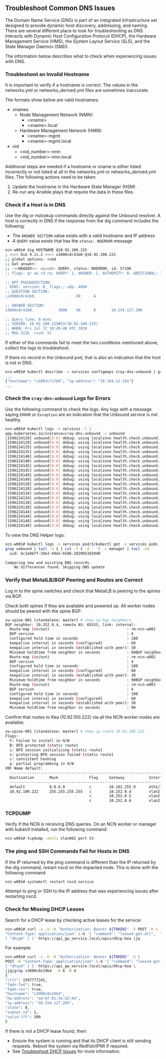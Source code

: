 ## Troubleshoot Common DNS Issues

The Domain Name Service \(DNS\) is part of an integrated infrastructure set designed to provide dynamic host discovery, addressing, and naming. There are several different place to look for troubleshooting as DNS interacts with Dynamic Host Configuration Protocol \(DHCP\), the Hardware Management Service \(HMS\), the System Layout Service \(SLS\), and the State Manager Daemon \(SMD\).

The information below describes what to check when experiencing issues with DNS.

### Troubleshoot an Invalid Hostname

It is important to verify if a hostname is correct. The values in the networks.yml or networks\_derived.yml files are sometimes inaccurate.

The formats show below are valid hostnames:

-   xnames
    -   Node Management Network \(NMN\):
        -   <xname\>
        -   <xname\>.local
    -   Hardware Management Network \(HMN\):
        -   <xname\>-mgmt
        -   <xname\>-mgmt.local
-   nid
    -   <nid\_number\>-nmn
    -   <nid\_number\>-nmn.local

Additional steps are needed if a hostname or xname is either listed incorrectly or not listed at all in the networks.yml or networks\_derived.yml files. The following actions need to be taken:

1.  Update the hostname in the Hardware State Manager \(HSM\).
2.  Re-run any Ansible plays that require the data in these files.

### Check if a Host is in DNS

Use the dig or nslookup commands directly against the Unbound resolver. A host is correctly in DNS if the response from the dig command includes the following:

-   The `ANSWER SECTION` value exists with a valid hostname and IP address
-   A `QUERY` value exists that has the `status: NOERROR` message

```bash
ncn-w001# dig HOSTNAME @10.92.100.225
; <<>> DiG 9.11.2 <<>> x3000c0r41b0 @10.92.100.225
;; global options: +cmd
;; Got answer:
;; ->>HEADER<<- opcode: QUERY, status: NOERROR, id: 57196
;; flags: qr aa rd ra; QUERY: 1, ANSWER: 1, AUTHORITY: 0, ADDITIONAL: 1
 
;; OPT PSEUDOSECTION:
; EDNS: version: 0, flags:; udp: 4096
;; QUESTION SECTION:
;x3000c0r41b0.                  IN      A
 
;; ANSWER SECTION:
x3000c0r41b0.           3600    IN      A       10.254.127.200
 
;; Query time: 0 msec
;; SERVER: 10.92.100.225#53(10.92.100.225)
;; WHEN: Fri Jul 17 18:49:48 UTC 2020
;; MSG SIZE  rcvd: 57
```

If either of the commands fail to meet the two conditions mentioned above, collect the logs to troubleshoot.

If there no record in the Unbound pod, that is also an indication that the host is not in DNS.

```bash
ncn-w001# kubectl describe -n services configmaps cray-dns-unbound | grep XNAME
...
{"hostname": "x1003c7s7b0", "ip-address": "10.104.12.191"}
...
```

### Check the `cray-dns-unbound` Logs for Errors

Use the following command to check the logs. Any logs with a message saying `ERROR` or `Exception` are an indication that the Unbound service is not healthy.

```bash
ncn-w001# kubectl logs -n services -l \
app.kubernetes.io/instance=cray-dns-unbound -c unbound
[1596224129] unbound[8:0] debug: using localzone health.check.unbound. transparent
[1596224129] unbound[8:0] debug: using localzone health.check.unbound. transparent
[1596224135] unbound[8:0] debug: using localzone health.check.unbound. transparent
[1596224135] unbound[8:0] debug: using localzone health.check.unbound. transparent
[1596224140] unbound[8:0] debug: using localzone health.check.unbound. transparent
[1596224140] unbound[8:0] debug: using localzone health.check.unbound. transparent
[1596224145] unbound[8:0] debug: using localzone health.check.unbound. transparent
[1596224145] unbound[8:0] debug: using localzone health.check.unbound. transparent
[1596224149] unbound[8:0] debug: using localzone health.check.unbound. transparent
[1596224149] unbound[8:0] debug: using localzone health.check.unbound. transparent
[1596224128] unbound[8:0] debug: using localzone health.check.unbound. transparent
[1596224128] unbound[8:0] debug: using localzone health.check.unbound. transparent
[1596224134] unbound[8:0] debug: using localzone health.check.unbound. transparent
[1596224134] unbound[8:0] debug: using localzone health.check.unbound. transparent
[1596224138] unbound[8:0] debug: using localzone health.check.unbound. transparent
[1596224138] unbound[8:0] debug: using localzone health.check.unbound. transparent
[1596224144] unbound[8:0] debug: using localzone health.check.unbound. transparent
[1596224144] unbound[8:0] debug: using localzone health.check.unbound. transparent
[1596224148] unbound[8:0] debug: using localzone health.check.unbound. transparent
[1596224148] unbound[8:0] debug: using localzone health.check.unbound. transparent
```

To view the DNS Helper logs:

```bash
ncn-w001# kubectl logs -n services pod/$(kubectl get -n services pods | \
grep unbound | tail -n 1 | cut -f 1 -d ' ') -c manager | tail -n4
  uid: bc1e8b7f-39e2-49e5-b586-2028953d2940
 
Comparing new and existing DNS records.
    No differences found. Skipping DNS update
```

### Verify that MetalLB/BGP Peering and Routes are Correct

Log in to the spine switches and check that MetalLB is peering to the spines via BGP.

Check both spines if they are available and powered up. All worker nodes should be peered with the spine BGP.

```bash
sw-spine-001 [standalone: master] # show ip bgp neighbors
BGP neighbor: 10.252.0.4, remote AS: 65533, link: internal:
  Route-map (in/out)                                   : rm-ncn-w001
  BGP version                                          : 4
  Configured hold time in seconds                      : 180
  keepalive interval in seconds (configured)           : 60
  keepalive interval in seconds (established with peer): 30
  Minimum holdtime from neighbor in seconds            : 90BGP neighbor: 10.252.0.5, remote AS: 65533, link: internal:
  Route-map (in/out)                                   : rm-ncn-w002
  BGP version                                          : 4
  Configured hold time in seconds                      : 180
  keepalive interval in seconds (configured)           : 60
  keepalive interval in seconds (established with peer): 30
  Minimum holdtime from neighbor in seconds            : 90BGP neighbor: 10.252.0.6, remote AS: 65533, link: internal:
  Route-map (in/out)                                   : rm-ncn-w003
  BGP version                                          : 4
  Configured hold time in seconds                      : 180
  keepalive interval in seconds (configured)           : 60
  keepalive interval in seconds (established with peer): 30
  Minimum holdtime from neighbor in seconds            : 90
```

Confirm that routes to Kea \(10.92.100.222\) via all the NCN worker nodes are available:

```bash
sw-spine-001 [standalone: master] # show ip route 10.92.100.222
Flags:
  F: Failed to install in H/W
  B: BFD protected (static route)
  i: BFD session initializing (static route)
  x: protecting BFD session failed (static route)
  c: consistent hashing
  p: partial programming in H/W
VRF Name default:
  ------------------------------------------------------------------------------------------------------
  Destination       Mask              Flag     Gateway           Interface        Source     AD/M      
  ------------------------------------------------------------------------------------------------------
  default           0.0.0.0           c        10.102.255.9      eth1/16          static     1/1       
  10.92.100.222     255.255.255.255   c        10.252.0.4        vlan2            bgp        200/0     
                                      c        10.252.0.5        vlan2            bgp        200/0   
                                      c        10.252.0.6        vlan2            bgp        200/0
```

### TCPDUMP

Verify if the NCN is receiving DNS queries. On an NCN worker or manager with kubectl installed, run the following command:

```bash
ncn-w001# tcpdump -envli vlan002 port 53
```

### The ping and SSH Commands Fail for Hosts in DNS

If the IP returned by the ping command is different than the IP returned by the dig command, restart nscd on the impacted node. This is done with the following command:

```bash
ncn-w001# systemctl restart nscd.service
```

Attempt to ping or SSH to the IP address that was experiencing issues after restarting nscd.

### Check for Missing DHCP Leases

Search for a DHCP lease by checking active leases for the service:

```bash
ncn-w001# curl -s -k -H "Authorization: Bearer ${TOKEN}" -X POST -H \
"Content-Type: application/json" \-d '{ "command": "lease4-get-all",  "service": \
[ "dhcp4" ] }' https://api_gw_service.local/apis/dhcp-kea |jq
```

For example:

```bash
ncn-w001# curl -s -k -H "Authorization: Bearer ${TOKEN}" -X \
POST -H "Content-Type: application/json" \-d '{ "command": "lease4-get-all",  "service": \
[ "dhcp4" ] }' https://api_gw_service.local/apis/dhcp-kea \
|jq|grep x3000c0s19b4  -A 6 -B 4
{          
"cltt": 1597777241,          
"fqdn-fwd": true,          
"fqdn-rev": true,          
"hostname": "x3000c0s19b4",          
"hw-address": "a4:bf:01:3e:d2:94",          
"ip-address": "10.254.127.205",          
"state": 0,          
"subnet-id": 1,          
"valid-lft": 300        
}
```

If there is not a DHCP lease found, then:

-   Ensure the system is running and that its DHCP client is still sending requests. Reboot the system via Redfish/IPMI if required.
-   See [Troubleshoot DHCP Issues](../dhcp/Troubleshoot_DHCP_Issues.md) for more information.



